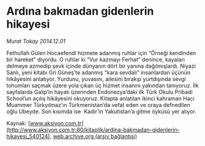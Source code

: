 # Ardına bakmadan gidenlerin hikayesi

*Murat Tokay 2014.12.01*

<div class="pNewsDetailMainContent" itemprop="articleBody">
 <p>
  Fethullah Gülen Hocaefendi hizmete adanmış ruhlar için “Örneği kendinden bir hareket” diyordu. O ruhlar ki “Vur kazmayı Ferhat” denince, kayaları delmeye azmedip şevk içinde dünyanın dört bir yanına dağılmışlardı. Niyazi Sanlı, yeni kitabı Gri Güneş’te adanmış “kara sevdalı” insanlardan üçünün hikâyesini anlatıyor. Yurdunu, yuvasını, ailesini bırakıp yurtdışında sevgi tohumları saçmak üzere yola çıkan üç hizmet insanını yakından tanıyoruz. İlk sayfalarda Galip’in hayatı üzerinden Endonezya’daki ilk Türk Okulu Pribadi School’un açılış hikâyesini okuyoruz. Kitapta anlatılan ikinci kahraman Hacı Muammer Türkyılmaz’ın Türkmenistan’da vefat eden ve oraya defnedilen oğlu Ubeyde. Son kısımda ise  Kadir’in Yakutistan’a gitme öyküsü yer alıyor.
 </p>
</div>


Kaynak: [www.aksiyon.com.tr](http://www.aksiyon.com.tr:80/kitaplik/ardina-bakmadan-gidenlerin-hikayesi_540124), [web.archive.org (arşiv bağlantısı)](http://web.archive.org/web/20150109231808/http://www.aksiyon.com.tr:80/kitaplik/ardina-bakmadan-gidenlerin-hikayesi_540124)
